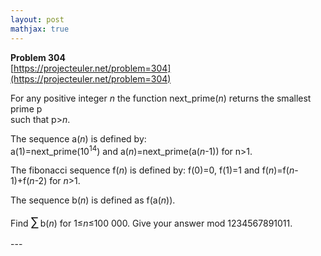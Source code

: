 ```yaml
---
layout: post
mathjax: true
---
```

**Problem 304**  
[https://projecteuler.net/problem=304](https://projecteuler.net/problem=304)

<p>
For any positive integer <var>n</var> the function next_prime(<var>n</var>) returns the smallest prime p <br /> such that p&gt;<var>n</var>.
</p>
<p>
The sequence a(<var>n</var>) is defined by:<br />
a(1)=next_prime(10<sup>14</sup>) and a(<var>n</var>)=next_prime(a(<var>n</var>-1)) for n&gt;1.
</p><p></p>
<p>
The fibonacci sequence f(<var>n</var>) is defined by:
f(0)=0, f(1)=1 and f(<var>n</var>)=f(<var>n</var>-1)+f(<var>n</var>-2) for <var>n</var>&gt;1.
</p>
<p>
The sequence b(<var>n</var>) is defined as f(a(<var>n</var>)).
</p>
<p>
Find <span style="font-size:larger;"><span style="font-size:larger;">∑</span></span> b(<var>n</var>) for 1≤<var>n</var>≤100 000. 
Give your answer mod 1234567891011. 




</p>
---
